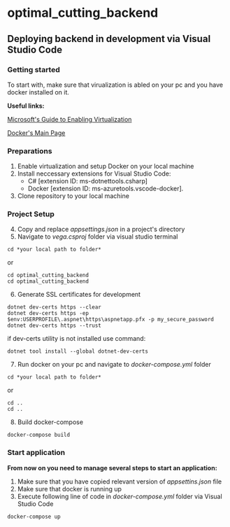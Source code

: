 # optimal_cutting_backend
## Deploying backend in development via Visual Studio Code
### Getting started
To start with, make sure that virualization is abled on your pc and you have docker installed on it.

**Useful links:**

[Microsoft's Guide to Enabling Virtualization](https://support.microsoft.com/ru-ru/windows/включение-виртуализации-в-windows-c5578302-6e43-4b4b-a449-8ced115f58e1)

[Docker's Main Page](https://www.docker.com)

### Preparations
1) Enable virtualization and setup Docker on your local machine
1) Install neccessary extensions for Visual Studio Code:
    + C# [extension ID: ms-dotnettools.csharp]
    + Docker [extension ID: ms-azuretools.vscode-docker].
2) Clone repository to your local machine

### Project Setup

4) Copy and replace *appsettings.json* in a project's directory
5) Navigate to *vega.csproj* folder via visual studio terminal
```
cd *your local path to folder*
```
or
```
cd optimal_cutting_backend
cd optimal_cutting_backend
```
6) Generate SSL certificates for development
```
dotnet dev-certs https --clear
dotnet dev-certs https -ep $env:USERPROFILE\.aspnet\https\aspnetapp.pfx -p my_secure_password
dotnet dev-certs https --trust
```
if dev-certs utility is not installed use command:
```
dotnet tool install --global dotnet-dev-certs
```
7) Run docker on your pc and navigate to *docker-compose.yml* folder 
```
cd *your local path to folder*
```
or
```
cd ..
cd ..
```
8) Build docker-compose
```
docker-compose build
```
### Start application

**From now on you need to manage several steps to start an application:**
1) Make sure that you have copied relevant version of *appsettins.json* file
2) Make sure that docker is running up
3) Execute following line of code in *docker-compose.yml* folder via Visual Studio Code
```
docker-compose up
```
